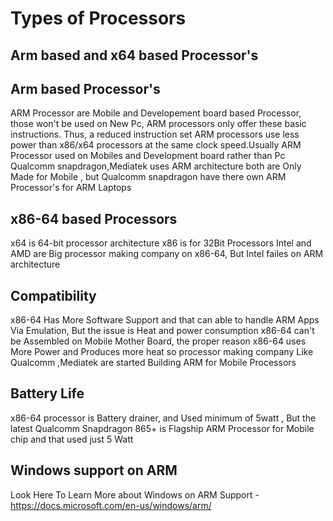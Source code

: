 # Types of Processors
## Arm based and x64 based Processor's
## Arm based Processor's
ARM Processor are Mobile and Developement board based Processor, those won't be used on New Pc, ARM processors only offer these basic instructions. Thus, a reduced instruction set  ARM processors use less power than x86/x64 processors at the same clock speed.Usually ARM Processor used on Mobiles and Development board rather than Pc
Qualcomm snapdragon,Mediatek uses ARM architecture both are Only Made for Mobile , but Qualcomm snapdragon have there own ARM Processor's for ARM Laptops
## x86-64 based Processors
x64 is 64-bit processor architecture
x86 is for 32Bit Processors
Intel and AMD are Big processor making company on x86-64, But Intel failes on ARM architecture
## Compatibility
x86-64 Has More Software Support and that can able to handle ARM Apps Via Emulation, But the issue is Heat and power consumption
x86-64 can't be Assembled on Mobile Mother Board, the proper reason x86-64 uses More Power and Produces more heat 
so processor making company Like Qualcomm ,Mediatek are started Building ARM for Mobile Processors
## Battery Life
x86-64 processor is Battery drainer, and Used minimum of 5watt , But the latest Qualcomm Snapdragon 865+ is Flagship ARM Processor for Mobile chip and that used just 5 Watt
## Windows support on ARM
Look Here To Learn More about Windows on ARM Support - https://docs.microsoft.com/en-us/windows/arm/
